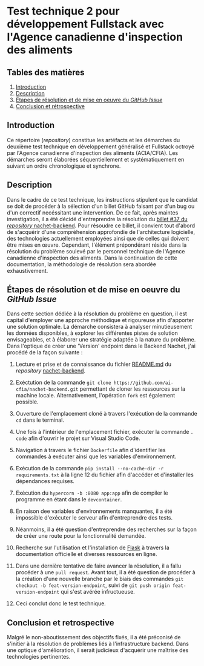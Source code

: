 # Test technique 2 pour développement Fullstack avec l'Agence canadienne d'inspection des aliments
## Tables des matières
1. [Introduction](#Introduction)
2. [Description](#Description)
3. [Étapes de résolution et de mise en oeuvre du _GitHub Issue_](#Étapes-de-résolution-et-de-mise-en-oeuvre-du-GitHub-Issue)
4. [Conclusion et rétrospective](#Conclusion-et-retrospective)

## Introduction
Ce répertoire (_repository_) constitue les artéfacts et les démarches du deuxième test technique en développement généralisé et Fullstack octroyé par l'Agence canadienne d'inspection des aliments (ACIA/CFIA).
Les démarches seront élaborées séquentiellement et systématiquement en suivant un ordre chronologique et synchrone.

## Description
Dans le cadre de ce test technique, les instructions stipulent que le candidat se doit de procéder à la sélection d'un billet GitHub faisant par d'un bug ou d'un correctif necéssitant une intervention. De ce fait, après maintes investigation, il a été décidé d'entreprendre la résolution du [billet #37 du _repository_ nachet-backend](https://github.com/ai-cfia/nachet-backend/issues/37). Pour résoudre ce billet, il convient tout d'abord de s'acquérir d'une compréhension approfondie de l'architecture logicielle, des technologies actuellement employées ainsi que de celles qui doivent être mises en œuvre. Cependant, l'élément prépondérant réside dans la résolution du problème soulevé par le personnel technique de l'Agence canadienne d'inspection des aliments. Dans la continuation de cette documentation, la méthodologie de résolution sera abordée exhaustivement.

## Étapes de résolution et de mise en oeuvre du _GitHub Issue_
Dans cette section dédiée à la résolution du problème en question, il est capital d'employer une approche méthodique et rigoureuse afin d'apporter une solution optimale. La démarche consistera à analyser minutieusement les données disponibles, à explorer les différentes pistes de solution envisageables, et à élaborer une stratégie adaptée à la nature du problème. 
Dans l'optique de créer une 'Version' endpoint dans le Backend Nachet, j'ai procédé de la façon suivante :

1. Lecture et prise et de connaissance du fichier [README.md](https://github.com/ai-cfia/nachet-backend#readme) du _repository_ [nachet-backend](https://github.com/ai-cfia/nachet-backend).
2. Exéctution de la commande `git clone https://github.com/ai-cfia/nachet-backend.git` permettant de cloner les ressources sur la machine locale. Alternativement, l'opération `fork` est également possible.
3. Ouverture de l'emplacement cloné à travers l'exécution de la commande `cd` dans le terminal.
4. Une fois à l'intérieur de l'emplacement fichier, exécuter la commande `. code` afin d'ouvrir le projet sur Visual Studio Code.
5. Navigation à travers le fichier `Dockerfile` afin d'identifier les commandes à exécuter ainsi que les variables d'environnement.
6. Exécution de la commande `pip install --no-cache-dir -r requirements.txt` à la ligne 12 du fichier afin d'accéder et d'installer les dépendances requises.
8. Exécution du `hypercorn -b :8080 app:app` afin de compiler le programme en étant dans le `devcontainer`. 
9. En raison dee variables d'environnements manquantes, il a été impossible d'exécuter le serveur afin d'entreprendre des tests.
10. Néanmoins, il a été question d'entreprendre des recherches sur la façon de créer une route pour la fonctionnalité demandée.
11. Recherche sur l'utilisation et l'installation de [Flask](https://flask.palletsprojects.com/en/3.0.x/) à travers la documentation officielle et diverses ressources en ligne.
12. Dans une dernière tentative de faire avancer la résolution, il a fallu procéder à une `pull request`. Avant tout, il a été question de procéder à la création d'une nouvelle branche par le biais des commandes `git checkout -b feat-version-endpoint`, suivi de `git push origin feat-version-endpoint` qui s'est avérée infructueuse.

13. Ceci conclut donc le test technique.

## Conclusion et retrospective
Malgré le non-aboutissement des objectifs fixés, il a été préconisé de s'initier à la résolution de problèmes liés à l'infrastructure backend. Dans une optique d'amélioration, il serait judicieux d'acquérir une maîtrise des technologies pertinentes.


